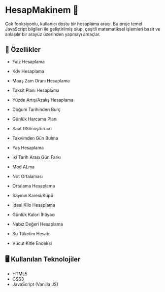 # HesapMakinem 🧮

Çok fonksiyonlu, kullanıcı dostu bir hesaplama aracı. Bu proje temel JavaScript bilgileri ile geliştirilmiş olup, çeşitli matematiksel işlemleri basit ve anlaşılır bir arayüz üzerinden yapmayı amaçlar.

## 🚀 Özellikler

- Faiz Hesaplama
- Kdv Hesaplama
- Maaş Zam Oranı Hesaplama
- Taksit Planı Hesaplama
- Yüzde Artış/Azalış Hesaplama

- Doğum Tarihinden Burç
- Günlük Harcama Planı
- Saat DSönüştürücü
- Takvimden Gün Bulma
- Yaş Hesaplama

- İki Tarih Arası Gün Farkı
- Mod ALma
- Not Ortalaması
- Ortalama Hesaplama
- Sayının Karesi/Küpü

- İdeal Kilo Hesaplama
- Günlük Kalori İhtiyacı
- Nabız Değeri Hesaplama
- Su Tüketim Hesabı
- Vücut Kitle Endeksi

## 🖥️ Kullanılan Teknolojiler

- HTML5
- CSS3
- JavaScript (Vanilla JS)

